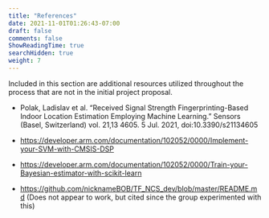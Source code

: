 ```yaml
---
title: "References"
date: 2021-11-01T01:26:43-07:00
draft: false
comments: false
ShowReadingTime: true
searchHidden: true
weight: 7
---
```

Included in this section are additional resources utilized throughout the process that are not in the initial project proposal.


* Polak, Ladislav et al. “Received Signal Strength Fingerprinting-Based Indoor Location Estimation Employing Machine Learning.” Sensors (Basel, Switzerland) vol. 21,13 4605. 5 Jul. 2021, doi:10.3390/s21134605

* https://developer.arm.com/documentation/102052/0000/Implement-your-SVM-with-CMSIS-DSP

* https://developer.arm.com/documentation/102052/0000/Train-your-Bayesian-estimator-with-scikit-learn

* https://github.com/nicknameBOB/TF_NCS_dev/blob/master/README.md (Does not appear to work, but cited since the group experimented with this)
